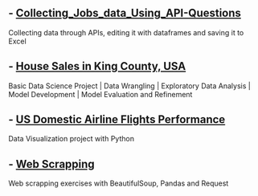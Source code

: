 ## - [Collecting_Jobs_data_Using_API-Questions](https://github.com/jorgegabrielvm/Python/tree/main/Collecting_Jobs_data_Using_API-Questions)
Collecting data through APIs, editing it with dataframes and saving it to Excel

## - [House Sales in King County, USA](https://github.com/jorgegabrielvm/Python/tree/main/House%20Sales%20in%20King%20County%2C%20USA)
Basic Data Science Project | Data Wrangling | Exploratory Data Analysis | Model Development | Model Evaluation and Refinement

## - [US Domestic Airline Flights Performance](https://github.com/jorgegabrielvm/Python/tree/main/US%20Domestic%20Airline%20Flights%20Performance)
Data Visualization project with Python

## - [Web Scrapping](https://github.com/jorgegabrielvm/Python/tree/main/Web%20Scrapping/IBM_EXERCISES)
Web scrapping exercises with BeautifulSoup, Pandas and Request
